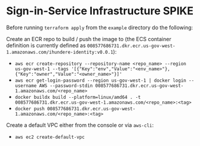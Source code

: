 # Sign-in-Service Infrastructure SPIKE

Before running `terraform apply` from the `example` directory do the following:

Create an ECR repo to build / push the image to (the ECS container definition is currently defined as `008577686731.dkr.ecr.us-gov-west-1.amazonaws.com/ihundere-identity:v0.0.1`):

-   `aws ecr create-repository --repository-name <repo_name> --region us-gov-west-1 --tags '[{"Key":"env","Value":"<env_name>"}, {"Key":"owner","Value":"<owner_name>"}]'`
-   `aws ecr get-login-password --region us-gov-west-1 | docker login --username AWS --password-stdin 008577686731.dkr.ecr.us-gov-west-1.amazonaws.com/<repo_name>`
-   `docker buildx build --platform=linux/amd64 . -t 008577686731.dkr.ecr.us-gov-west-1.amazonaws.com/<repo_name>:<tag>`
-   `docker push 008577686731.dkr.ecr.us-gov-west-1.amazonaws.com/<repo_name>:<tag>`

Create a default VPC either from the console or via `aws-cli`:

-   `aws ec2 create-default-vpc`
